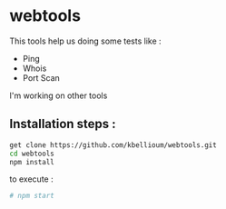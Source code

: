 # webtools

This tools help us doing some tests like :

 - Ping
 - Whois
 - Port Scan

I'm working on other tools


Installation steps :
--------------------


```bash
get clone https://github.com/kbellioum/webtools.git
cd webtools
npm install
```
to execute :
```bash
# npm start
```
